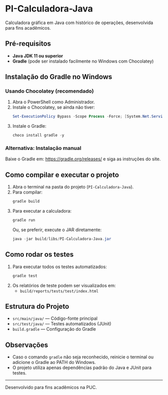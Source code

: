 # PI-Calculadora-Java

Calculadora gráfica em Java com histórico de operações, desenvolvida para fins acadêmicos.

## Pré-requisitos

- **Java JDK 11 ou superior**
- **Gradle** (pode ser instalado facilmente no Windows com Chocolatey)

## Instalação do Gradle no Windows

### Usando Chocolatey (recomendado)

1. Abra o PowerShell como Administrador.
2. Instale o Chocolatey, se ainda não tiver:
   ```powershell
   Set-ExecutionPolicy Bypass -Scope Process -Force; [System.Net.ServicePointManager]::SecurityProtocol = [System.Net.ServicePointManager]::SecurityProtocol -bor 3072; iex ((New-Object System.Net.WebClient).DownloadString('https://community.chocolatey.org/install.ps1'))
   ```
3. Instale o Gradle:
   ```powershell
   choco install gradle -y
   ```

### Alternativa: Instalação manual

Baixe o Gradle em: https://gradle.org/releases/ e siga as instruções do site.

## Como compilar e executar o projeto

1. Abra o terminal na pasta do projeto (`PI-Calculadora-Java`).
2. Para compilar:
   ```powershell
   gradle build
   ```
3. Para executar a calculadora:
   ```powershell
   gradle run
   ```
   Ou, se preferir, execute o JAR diretamente:
   ```powershell
   java -jar build/libs/PI-Calculadora-Java.jar
   ```

## Como rodar os testes

1. Para executar todos os testes automatizados:
   ```powershell
   gradle test
   ```
2. Os relatórios de teste podem ser visualizados em:
   - `build/reports/tests/test/index.html`

## Estrutura do Projeto

- `src/main/java/` — Código-fonte principal
- `src/test/java/` — Testes automatizados (JUnit)
- `build.gradle` — Configuração do Gradle

## Observações
- Caso o comando `gradle` não seja reconhecido, reinicie o terminal ou adicione o Gradle ao PATH do Windows.
- O projeto utiliza apenas dependências padrão do Java e JUnit para testes.

---

Desenvolvido para fins acadêmicos na PUC.

